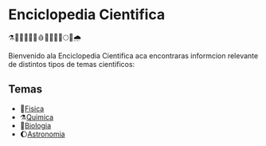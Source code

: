 # Enciclopedia Cientifica 

⚗️🧪🔭🧬🫧📡🩸💊🩻🧲🌗🌕🌒🌧️

Bienvenido ala Enciclopedia Cientifica aca encontraras informcion relevante de distintos tipos de temas cientificos:

## Temas
- 🧊[Fisica](Temas/Fisica.md)
- ⚗️[Quimica](Temas/Quinica.md)
- 🦘[Biologia](Temas/Biologia.md)
- 🌔[Astronomia](Temas/Astronomia.md)

